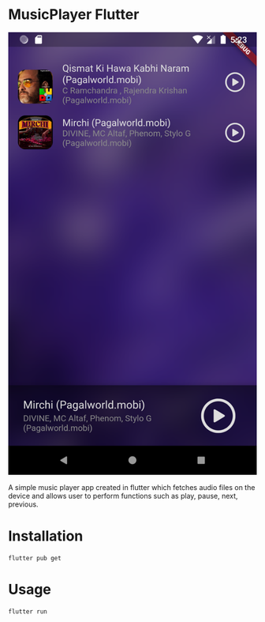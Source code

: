 # MusicPlayer Flutter

![MusicPlayer flutter](https://github.com/SahilLimbe/SimpleMusicPlayer/blob/master/images/1.png)

A simple music player app created in flutter which fetches audio files on the device and allows user to perform functions such as play, pause, next, previous.


# Installation

```
flutter pub get
```
# Usage

```
flutter run
```
